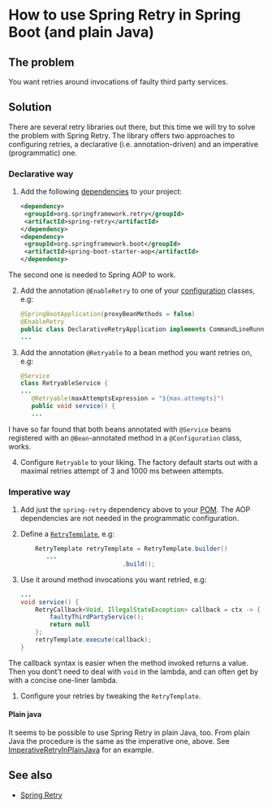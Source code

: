 # How to use Spring Retry in Spring Boot (and plain Java)

## The problem
You want retries around invocations of faulty third party services.


## Solution
There are several retry libraries out there, but this time we will try to solve 
the problem with Spring Retry. The library offers two approaches to configuring
retries, a declarative (i.e. annotation-driven) and an imperative (programmatic) 
one.

### Declarative way

1. Add the following [dependencies](./pom.xml) to your project:
 
    ```xml
    <dependency>
     <groupId>org.springframework.retry</groupId>
     <artifactId>spring-retry</artifactId>
    </dependency>
    <dependency>
     <groupId>org.springframework.boot</groupId>
     <artifactId>spring-boot-starter-aop</artifactId>
    </dependency>
    ```
 
 The second one is needed to Spring AOP to work.
    
2. Add the annotation `@EnableRetry` to one of your [configuration](./src/main/java/org/example/spring/retry/declarative/DeclarativeRetryApplication.java) classes, e.g:
 
    ```java
    @SpringBootApplication(proxyBeanMethods = false)
    @EnableRetry
    public class DeclarativeRetryApplication implements CommandLineRunner {
    ...
    ```
 
3. Add the annotation `@Retryable` to a bean method you want retries on, e.g:
 
    ```java
    @Service
    class RetryableService {
    ...
	   @Retryable(maxAttemptsExpression = "${max.attempts}")
	   public void service() {
	   ...
    ```
 
 I have so far found that both beans annotated with `@Service` beans 
registered with an `@Bean`-annotated method in a `@Configuration` class, works.

4. Configure `Retryable` to your liking. The factory default starts out with
 a maximal retries attempt of 3 and 1000 ms between attempts.


### Imperative way
1. Add just the `spring-retry` dependency above to your [POM](./pom.xml). The AOP 
dependencies are not needed in the programmatic configuration.

1. Define a [`RetryTemplate`](./src/main/java/org/example/spring/retry/imperative/ImperativeRetryApplication.java), e.g:
 
    ```java
   		RetryTemplate retryTemplate = RetryTemplate.builder()
   		   ...
								.build();
    ```
 
1. Use it around method invocations you want retried, e.g:
 
    ```java
    ...
    void service() {
        RetryCallback<Void, IllegalStateException> callback = ctx -> {
            faultyThirdPartyService();
            return null
        };
        retryTemplate.execute(callback);
    }
    ```
 The callback syntax is easier when the method invoked returns a value. Then 
  you dont't need to deal with `void` in the lambda, and can often get by with 
  a concise one-liner lambda. 
  
 
1. Configure your retries by tweaking the `RetryTemplate`.

#### Plain java
It seems to be possible to use Spring Retry in plain Java, too. From plain Java 
the procedure is the same as the imperative one, above. See 
[ImperativeRetryInPlainJava](./src/main/java/org/example/spring/retry/imperative/ImperativeRetryInPlainJava.java) 
for an example.

## See also
* [Spring Retry](https://github.com/spring-projects/spring-retry) 